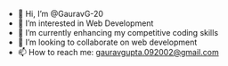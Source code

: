 - 👋 Hi, I’m @GauravG-20
- 👀 I’m interested in Web Development
- 🌱 I’m currently enhancing my competitive coding skills
- 💞️ I’m looking to collaborate on web development
- 📫 How to reach me: gauravgupta.092002@gmail.com

<!---
GauravG-20/GauravG-20 is a ✨ special ✨ repository because its `README.md` (this file) appears on your GitHub profile.
You can click the Preview link to take a look at your changes.
--->
